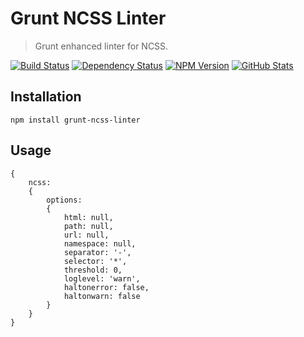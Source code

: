 Grunt NCSS Linter
=================

> Grunt enhanced linter for NCSS.

[![Build Status](https://img.shields.io/travis/redaxmedia/grunt-ncss-linter.svg)](https://travis-ci.org/redaxmedia/grunt-ncss-linter)
[![Dependency Status](https://gemnasium.com/badges/github.com/redaxmedia/grunt-ncss-linter.svg)](https://gemnasium.com/github.com/redaxmedia/grunt-ncss-linter)
[![NPM Version](https://img.shields.io/npm/v/grunt-ncss-linter.svg)](https://www.npmjs.com/package/grunt-ncss-linter)
[![GitHub Stats](https://img.shields.io/badge/github-stats-ff5500.svg)](http://githubstats.com/redaxmedia/grunt-ncss-linter)


Installation
------------

```
npm install grunt-ncss-linter
```


Usage
-----

```
{
	ncss:
	{
		options:
		{
			html: null,
			path: null,
			url: null,
			namespace: null,
			separator: '-',
			selector: '*',
			threshold: 0,
			loglevel: 'warn',
			haltonerror: false,
			haltonwarn: false
		}
	}
}
```